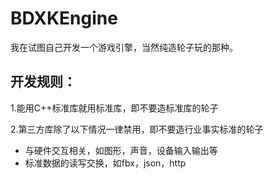 # BDXKEngine
我在试图自己开发一个游戏引擎，当然纯造轮子玩的那种。
## 开发规则：
1.能用C++标准库就用标准库，即不要造标准库的轮子

2.第三方库除了以下情况一律禁用，即不要造行业事实标准的轮子
* 与硬件交互相关，如图形，声音，设备输入输出等  
* 标准数据的读写交换，如fbx，json，http
